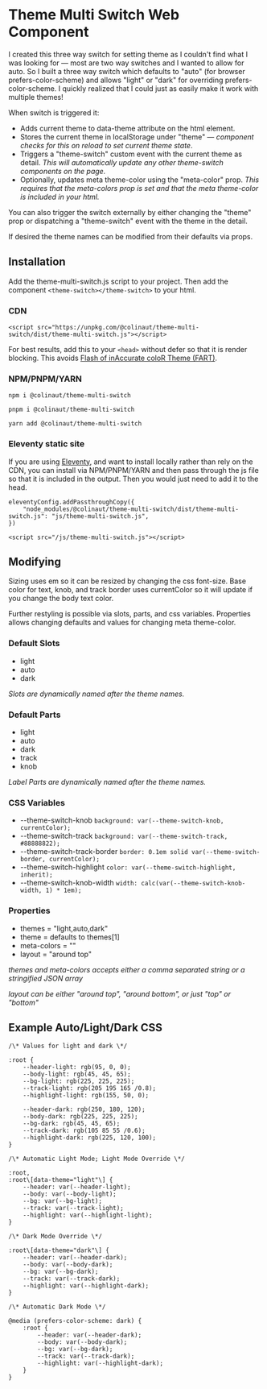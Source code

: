 # Theme Multi Switch Web Component

I created this three way switch for setting theme as I couldn't find what I was looking for — most are two way switches and I wanted to allow for auto. So I built a three way switch which defaults to "auto" (for browser prefers-color-scheme) and allows "light" or "dark" for overriding prefers-color-scheme. I quickly realized that I could just as easily make it work with multiple themes!

When switch is triggered it:

*   Adds current theme to data-theme attribute on the html element.
*   Stores the current theme in localStorage under "theme" — _component checks for this on reload to set current theme state_.
*   Triggers a "theme-switch" custom event with the current theme as detail. _This will automatically update any other theme-switch components on the page._
*   Optionally, updates meta theme-color using the "meta-color" prop. _This requires that the meta-colors prop is set and that the meta theme-color is included in your html._

You can also trigger the switch externally by either changing the "theme" prop or dispatching a "theme-switch" event with the theme in the detail.

If desired the theme names can be modified from their defaults via props.

## Installation

Add the theme-multi-switch.js script to your project. Then add the component `<theme-switch></theme-switch>` to your html.

### CDN

```
<script src="https://unpkg.com/@colinaut/theme-multi-switch/dist/theme-multi-switch.js"></script>
```

For best results, add this to your `<head>` without defer so that it is render blocking. This avoids [Flash of inAccurate coloR Theme (FART)](https://css-tricks.com/flash-of-inaccurate-color-theme-fart/).

### NPM/PNPM/YARN

```
npm i @colinaut/theme-multi-switch

pnpm i @colinaut/theme-multi-switch

yarn add @colinaut/theme-multi-switch

```

### Eleventy static site

If you are using [Eleventy](https://www.11ty.dev), and want to install locally rather than rely on the CDN, you can install via NPM/PNPM/YARN and then pass through the js file so that it is included in the output. Then you would just need to add it to the head.

```
eleventyConfig.addPassthroughCopy({
    "node_modules/@colinaut/theme-multi-switch/dist/theme-multi-switch.js": "js/theme-multi-switch.js",
})
```
```
<script src="/js/theme-multi-switch.js"></script>
```

## Modifying

Sizing uses em so it can be resized by changing the css font-size. Base color for text, knob, and track border uses currentColor so it will update if you change the body text color.

Further restyling is possible via slots, parts, and css variables. Properties allows changing defaults and values for changing meta theme-color.

### Default Slots

*   light
*   auto
*   dark

_Slots are dynamically named after the theme names._

### Default Parts

*   light
*   auto
*   dark
*   track
*   knob

_Label Parts are dynamically named after the theme names._

### CSS Variables

*   \--theme-switch-knob `background: var(--theme-switch-knob, currentColor);`
*   \--theme-switch-track `background: var(--theme-switch-track, #88888822);`
*   \--theme-switch-track-border `border: 0.1em solid var(--theme-switch-border, currentColor);`
*   \--theme-switch-highlight `color: var(--theme-switch-highlight, inherit);`
*   \--theme-switch-knob-width `width: calc(var(--theme-switch-knob-width, 1) * 1em);`

### Properties

*   themes = "light,auto,dark"
*   theme = defaults to themes[1]
*   meta-colors = ""
*   layout = "around top"

_themes and meta-colors accepts either a comma separated string or a stringified JSON array_

_layout can be either "around top", "around bottom", or just "top" or "bottom"_

## Example Auto/Light/Dark CSS

```
/\* Values for light and dark \*/

:root {
    --header-light: rgb(95, 0, 0);
    --body-light: rgb(45, 45, 65);
    --bg-light: rgb(225, 225, 225);
    --track-light: rgb(205 195 165 /0.8);
    --highlight-light: rgb(155, 50, 0);

    --header-dark: rgb(250, 180, 120);
    --body-dark: rgb(225, 225, 225);
    --bg-dark: rgb(45, 45, 65);
    --track-dark: rgb(105 85 55 /0.6);
    --highlight-dark: rgb(225, 120, 100);
}

/\* Automatic Light Mode; Light Mode Override \*/

:root,
:root\[data-theme="light"\] {
    --header: var(--header-light);
    --body: var(--body-light);
    --bg: var(--bg-light);
    --track: var(--track-light);
    --highlight: var(--highlight-light);
}

/\* Dark Mode Override \*/

:root\[data-theme="dark"\] {
    --header: var(--header-dark);
    --body: var(--body-dark);
    --bg: var(--bg-dark);
    --track: var(--track-dark);
    --highlight: var(--highlight-dark);
}

/\* Automatic Dark Mode \*/

@media (prefers-color-scheme: dark) {
    :root {
        --header: var(--header-dark);
        --body: var(--body-dark);
        --bg: var(--bg-dark);
        --track: var(--track-dark);
        --highlight: var(--highlight-dark);
    }
}
```